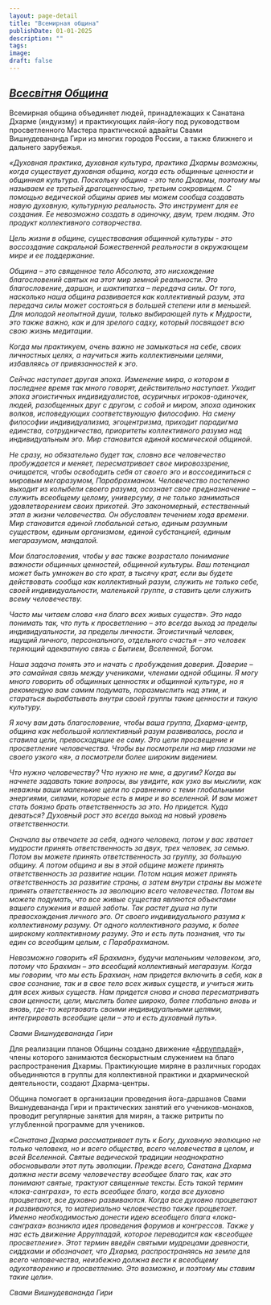 ```yaml
---
layout: page-detail
title: "Всемирная община"
publishDate: 01-01-2025
description: ""
tags:
image:
draft: false
---
```


## _[Всесвітня Община](/ukr/vsesvitnya-obshchina/)_

  
 Всемирная община объединяет людей, принадлежащих к Санатана Дхарме (индуизму) и практикующих лайя-йогу под руководством просветленного Мастера практической адвайты Свами Вишнудевананда Гири из многих городов России, а также ближнего и дальнего зарубежья.

  
_«Духовная практика, духовная культура, практика Дхармы возможны, когда существует духовная община, когда есть общинные ценности и общинная культура. Поскольку община - это тело Дхармы, поэтому мы называем ее третьей драгоценностью, третьим сокровищем. С помощью ведической общины ариев мы можем сообща создавать новую духовную, культурную реальность. Это инструмент для ее создания. Ее невозможно создать в одиночку, двум, трем людям. Это продукт коллективного сотворчества._ 

 _Цель жизни в общине, существования общинной культуры - это воссоздание сакральной Божественной реальности в окружающем мире и ее поддержание._ 

 _Община – это священное тело Абсолюта, это нисхождение благословений святых на этот мир земной реальности. Это благословение, даршан, и шактипатха – передача силы. От того, насколько наша община развивается как коллективный разум, эта передача силы может состояться в большей степени или в меньшей. Для молодой неопытной души, только выбирающей путь к Мудрости, это также важно, как и для зрелого садху, который посвящает всю свою жизнь медитации._ 

 _Когда мы практикуем, очень важно не замыкаться на себе, своих личностных целях, а научиться жить коллективными целями, избавляясь от привязанностей к эго._ 

 _Сейчас наступает другая эпоха. Изменение мира, о котором в последнее время так много говорят, действительно наступает. Уходит эпоха эгоистичных индивидуалистов, асуричных игроков-одиночек, людей, разобщенных друг с другом, с собой и миром, эпоха одиноких волков, исповедующих соответствующую философию. На смену философии индивидуализма, эгоцентризма, приходит парадигма единства, сотрудничества, приоритеты коллективного разума над индивидуальным эго. Мир становится единой космической общиной._ 

 _Не сразу, но обязательно будет так, словно все человечество пробуждается и меняет, пересматривает свое мировоззрение, очищается, чтобы освободить себя от своего эго и воссоединиться с мировым мегаразумом, Парабрахманом. Человечество постепенно выходит из колыбели своего разума, осознает свое предназначение – служить всеобщему целому, универсуму, а не только заниматься удовлетворением своих прихотей. Это закономерный, естественный этап в жизни человечества. Он обусловлен течением хода времени. Мир становится единой глобальной сетью, единым разумным существом, единым организмом, единой субстанцией, единым мегаразумом, мандалой._ 

 _Мои благословения, чтобы у вас также возрастало понимание важности общинных ценностей, общинной культуры. Ваш потенциал может быть умножен во сто крат, в тысячу крат, если вы будете действовать сообща как коллективный разум, служить не только себе, своей индивидуальности, маленькой группе, а ставить цели служить всему человечеству._ 

 _Часто мы читаем слова «на благо всех живых существ». Это надо понимать так, что путь к просветлению – это всегда выход за пределы индивидуальности, за пределы личности. Эгоистичный человек, ищущий личного, персонального, отдельного счастья – это человек теряющий адекватную связь с Бытием, Вселенной, Богом._ 

 _Наша задача понять это и начать с пробуждения доверия. Доверие – это самайная связь между учениками, членами одной общины. Я могу много говорить об общинных ценностях и общинной культуре, но я рекомендую вам самим подумать, поразмыслить над этим, и стараться вырабатывать внутри своей группы такие ценности и такую культуру._ 

 _Я хочу вам дать благословение, чтобы ваша группа, Дхарма-центр, община как небольшой коллективный разум развивалась, росла и ставила цели, превосходящие ее саму. Это цели просвещение и просветление человечества. Чтобы вы посмотрели на мир глазами не своего узкого «я», а посмотрели более широким видением._ 

 _Что нужно человечеству? Что нужно не мне, а другим? Когда вы начнете задавать такие вопросы, вы увидите, как узко вы мыслили, как неважны ваши маленькие цели по сравнению с теми глобальными энергиями, силами, которые есть в мире и во вселенной. И вам может стать боязно брать ответственность за это. Но придется. Куда деваться? Духовный рост это всегда выход на новый уровень ответственности._ 

 _Сначала вы отвечаете за себя, одного человека, потом у вас хватает мудрости принять ответственность за двух, трех человек, за семью. Потом вы можете принять ответственность за группу, за большую общину. А потом община и вы в этой общине можете принять ответственность за развитие нации. Потом нация может принять ответственность за развитие страны, а затем внутри страны вы можете принять ответственность за эволюцию всего человечества. Потом вы можете подумать, что все живые существа являются объектами вашего служения и вашей заботы. Так растет душа на пути превосхождения личного эго. От своего индивидуального разума к коллективному разуму. От одного коллективного разума, к более широкому коллективному разуму. Это и есть путь познания, что ты един со всеобщим целым, с Парабрахманом._ 

 _Невозможно говорить «Я Брахман», будучи маленьким человеком, эго, потому что Брахман – это всеобщий коллективный мегаразум. Когда мы говорим, что мы есть Брахман, нам придется включить в себя, как в свое сознание, так и в свое тело всех живых существ, и учиться жить для всех живых существ. Нам придется снова и снова пересматривать свои ценности, цели, мыслить более широко, более глобально вновь и вновь, где-то жертвовать своими индивидуальными целями, интегрировать всеобщие цели – это и есть духовный путь»._ 

 _Свами Вишнудевананда Гири_ 

  
 Для реализации планов Общины создано движение «[Арруппадай](/vsemirnaya-obshchina/vseobshchee-prosvetlenie)», члены которого занимаются бескорыстным служением на благо распространения Дхармы. Практикующие миряне в различных городах объединяются в группы для коллективной практики и дхармической деятельности, создают Дхарма-центры.

 Община помогает в организации проведения йога-даршанов Свами Вишнудевананда Гири и практических занятий его учеников-монахов, проводит регулярные занятия для мирян, а также ритриты по углубленной программе для учеников.

  
_«Санатана Дхарма рассматривает путь к Богу, духовную эволюцию не только человека, но и всего общества, всего человечества в целом, и всей Вселенной. Святые ведической традиции неоднократно обосновывали этот путь эволюции. Прежде всего, Санатана Дхарма должна нести всему человечеству всеобщее благо так, как это понимают святые, трактуют священные тексты. Есть такой термин «лока-санграха», то есть всеобщее благо, когда все духовно процветают, все духовно развиваются. Когда все духовно процветают и развиваются, то материально человечество также процветает. Именно необходимостью донести идею всеобщего блага «лока-санграха» возникла идея проведения форумов и конгрессов. Также у нас есть движение Арруппадай, которое переводится как «всеобщее просветление». Этот термин введён святыми мудрецами древности, сиддхами и обозначает, что Дхарма, распространяясь на земле для всего человечества, неизбежно должна вести к всеобщему одухотворению и просветлению. Это возможно, и поэтому мы ставим такие цели»._ 

 _Свами Вишнудевананда Гири_ 
  
  
